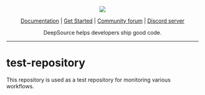 <p align="center">
  <img src="https://cms.deepsource.io/logo-wordmark-dark.svg" />
</p>

<p align="center">
  <a href="https://deepsource.io/docs/">Documentation</a> |
  <a href="https://deepsource.io/signup/">Get Started</a> |
  <a href="https://discuss.deepsource.io/">Community forum</a> |
  <a href="https://deepsource.io/discord/"> Discord server</a>
</p>

<p align="center">
  DeepSource helps developers ship good code.
</p>

</p>

---

# test-repository

This repository is used as a test repository for monitoring various workflows.
